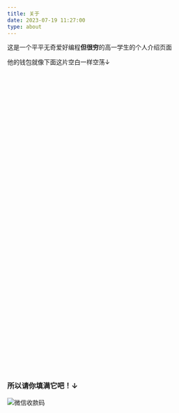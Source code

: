 ```yaml
---
title: 关于
date: 2023-07-19 11:27:00
type: about
---
```


这是一个平平无奇爱好编程**但很穷**的高一学生的个人介绍页面

他的钱包就像下面这片空白一样空荡↓
<br>
<br>
<br>
<br>
<br>
<br>
<br>
<br>
<br>
<br>
<br>
<br>
<br>
<br>
<br>
<br>
<br>
<br>
<br>
<br>
<br>
<br>
<br>
<br>
<br>
<br>
<br>
<br>
<br>
<br>
<br>
<br>
<br>
<br>
<br>
<br>
<br>
<br>
<br>
<br>
<br>
<br>
### 所以请你填满它吧！↓
![微信收款码](images/wechatpay.png?10)
